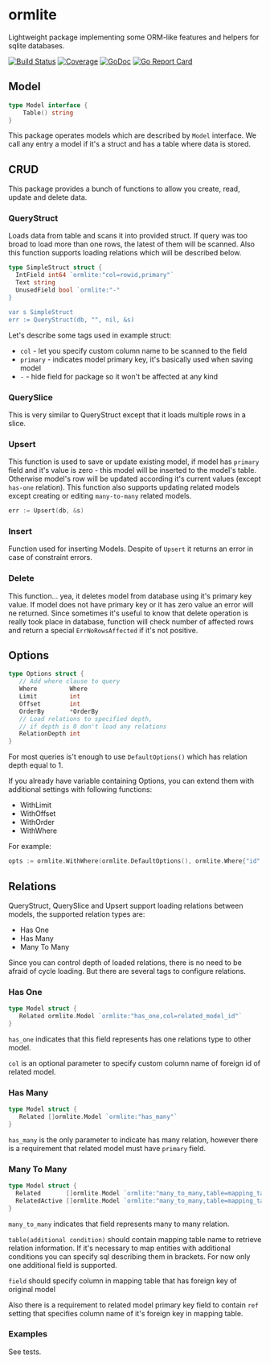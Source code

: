 # ormlite
Lightweight package implementing some ORM-like features and helpers for sqlite databases.

[![Build Status](https://travis-ci.org/pupizoid/ormlite.svg?branch=master)](https://travis-ci.org/pupizoid/ormlite)
[![Coverage](https://gocover.io/_badge/github.com/pupizoid/ormlite)](https://gocover.io/github.com/pupizoid/ormlite)
[![GoDoc](https://godoc.org/github.com/pupizoid/ormlite?status.svg)](https://godoc.org/github.com/pupizoid/ormlite)
[![Go Report Card](https://goreportcard.com/badge/github.com/pupizoid/ormlite)](https://goreportcard.com/report/github.com/pupizoid/ormlite)

## Model
```go
type Model interface {
    Table() string
}
```
This package operates models which are described by `Model` interface. We call any entry a model if it's a struct and has a table where data is stored.

## CRUD
This package provides a bunch of functions to allow you create, read, update and delete data.
  
### QueryStruct
Loads data from table and scans it into provided struct. If query was too broad to load more than one rows, the latest of them will be scanned. Also this function supports loading relations which will be described below.

```go
type SimpleStruct struct {
  IntField int64 `ormlite:"col=rowid,primary"`
  Text string
  UnusedField bool `ormlite:"-"
}

var s SimpleStruct
err := QueryStruct(db, "", nil, &s)
```

Let's describe some tags used in example struct:
- `col` - let you specify custom column name to be scanned to the field
- `primary` - indicates model primary key, it's basically used when saving model
- `-` - hide field for package so it won't be affected at any kind

### QuerySlice
This is very similar to QueryStruct except that it loads multiple rows in a slice.

### Upsert
This function is used to save or update existing model, if model has `primary` field and it's value is zero - this model will be inserted to the model's table. Otherwise model's row will be updated according it's current values (except `has-one` relation). This function also supports updating related models except creating or editing `many-to-many` related models.
```go
err := Upsert(db, &s)
```

### Insert 
Function used for inserting Models. Despite of `Upsert` it returns an error in case of constraint errors. 

### Delete
This function... yea, it deletes model from database using it's primary key value. If model does not have primary key or it has zero value an error will ne returned.
Since sometimes it's useful to know that delete operation is really took place in database, function will check number of affected rows and return a special `ErrNoRowsAffected`
if it's not positive.

## Options

```go
type Options struct {
   // Add where clause to query
   Where         Where    
   Limit         int      
   Offset        int      
   OrderBy       *OrderBy 
   // Load relations to specified depth,
   // if depth is 0 don't load any relations
   RelationDepth int      
}
```

For most queries is't enough to use `DefaultOptions()` which has relation depth equal to 1. 

If you already have variable containing Options, you can extend them with additional settings with following functions:
- WithLimit
- WithOffset
- WithOrder
- WithWhere

For example:

```go
opts := ormlite.WithWhere(ormlite.DefaultOptions(), ormlite.Where{"id": 1})
```

## Relations

QueryStruct, QuerySlice and Upsert support loading relations between models, the supported relation types are:
- Has One
- Has Many
- Many To Many

Since you can control depth of loaded relations, there is no need to be afraid of cycle loading. But there are several tags to configure relations.

### Has One

```go
type Model struct {
   Related ormlite.Model `ormlite:"has_one,col=related_model_id"`
}
```

`has_one` indicates that this field represents has one relations type to other model.

`col` is an optional parameter to specify custom column name of foreign id of related model.

### Has Many

```go
type Model struct {
   Related []ormlite.Model `ormlite:"has_many"`
}
```

`has_many` is the only parameter to indicate has many relation, however there is a requirement that related model must have `primary`
 field.
 
 ### Many To Many
 
 ```go
type Model struct {
   Related       []ormlite.Model `ormlite:"many_to_many,table=mapping_table,field=model_id"`
   RelatedActive []ormlite.Model `ormlite:"many_to_many,table=mapping_table(active=1),field=model_id"`
}
```

`many_to_many` indicates that field represents many to many relation.

`table(additional condition)` should contain mapping table name to retrieve relation information. If it's necessary to map entities with additional conditions you can specify sql describing them in brackets. For now only one additional field is supported.

`field` should specify column in mapping table that has foreign key of original model

Also there is a requirement to related model primary key field to contain `ref` setting that specifies column name of it's foreign key in mapping table.

### Examples

See tests.
